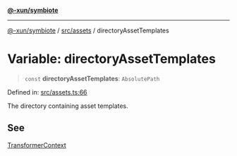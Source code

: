 [**@-xun/symbiote**](../../../README.md)

***

[@-xun/symbiote](../../../README.md) / [src/assets](../README.md) / directoryAssetTemplates

# Variable: directoryAssetTemplates

> `const` **directoryAssetTemplates**: `AbsolutePath`

Defined in: [src/assets.ts:66](https://github.com/Xunnamius/symbiote/blob/a432129d36367c9c0fe2512d6ba837487d12f425/src/assets.ts#L66)

The directory containing asset templates.

## See

[TransformerContext](../type-aliases/TransformerContext.md)

